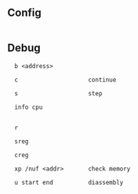 

## Config
```

```

## Debug
```
  b <address>

  c                    continue

  s                    step

  info cpu


  r

  sreg

  creg

  xp /nuf <addr>       check memory

  u start end          diassembly

```
